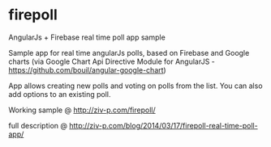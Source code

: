 firepoll
========

AngularJs + Firebase real time poll app sample

Sample app for real time angularJs polls, based on Firebase and Google charts 
(via Google Chart Api Directive Module for AngularJS - https://github.com/bouil/angular-google-chart)

App allows creating new polls and voting on polls from the list.
You can also add options to an existing poll.


Working sample @ http://ziv-p.com/firepoll/

full description @ http://ziv-p.com/blog/2014/03/17/firepoll-real-time-poll-app/
